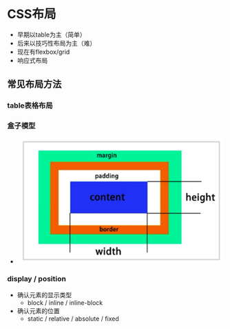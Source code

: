 # CSS布局

- 早期以table为主（简单）
- 后来以技巧性布局为主（难）
- 现在有flexbox/grid
- 响应式布局

## 常见布局方法

### table表格布局

### 盒子模型

- ![盒子模型](../img/box.png)

### display / position

- 确认元素的显示类型
  - block / inline / inline-block
- 确认元素的位置
  - static / relative / absolute / fixed
